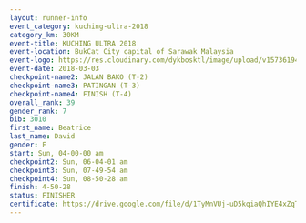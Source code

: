 ```yaml
--- 
layout: runner-info 
event_category: kuching-ultra-2018 
category_km: 30KM 
event-title: KUCHING ULTRA 2018 
event-location: BukCat City capital of Sarawak Malaysia 
event-logo: https://res.cloudinary.com/dykbosktl/image/upload/v1573619473/Logo/kuching-ultra-2018-logo_tlpvm5.png 
event-date: 2018-03-03 
checkpoint-name2: JALAN BAKO (T-2) 
checkpoint-name3: PATINGAN (T-3) 
checkpoint-name4: FINISH (T-4) 
overall_rank: 39
gender_rank: 7
bib: 3010
first_name: Beatrice
last_name: David
gender: F
start: Sun, 04-00-00 am
checkpoint2: Sun, 06-04-01 am
checkpoint3: Sun, 07-49-54 am
checkpoint4: Sun, 08-50-28 am
finish: 4-50-28
status: FINISHER
certificate: https://drive.google.com/file/d/1TyMnVUj-uD5kqiaQhIYE4xZqTdRj1G/view?usp=sharing","CERTIFICATE")
--- 
```

